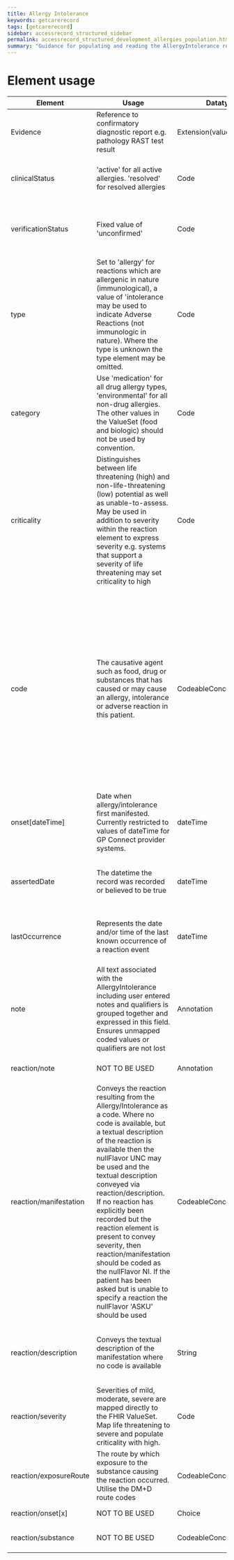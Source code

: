 ```yaml
---
title: Allergy Intolerance
keywords: getcarerecord
tags: [getcarerecord]
sidebar: accessrecord_structured_sidebar
permalink: accessrecord_structured_development_allergies_population.html
summary: "Guidance for populating and reading the AllergyIntolerance resource"
---
```

# Element usage

| Element  |Usage |Datatype   |Optionality|Guidance 
|---|---|---|---|---
|Evidence|Reference to confirmatory diagnostic report e.g. pathology RAST test result|Extension(valueReference)|O||
|clinicalStatus|'active' for all active allergies. 'resolved' for resolved allergies|Code|M|Producers which support the concept of resolved/ended allergies should set the clinicalStatus of resolved allergies to 'resolved' |
|verificationStatus|Fixed value of 'unconfirmed'|Code|M|DO NOT USE - this value is mandatory in base FHIR so cannot be removed. It is not a concept in GP systems and as such no meaning should be attributed to this field in consuming systems.|
|type|Set to 'allergy' for reactions which are allergenic in nature (immunological), a value of 'intolerance may be used to indicate Adverse Reactions (not immunologic in nature). Where the type is unknown the type element may be omitted.|Code|O|Some systems allow explicit identification of Adverse Reactions and Intolerances and the type should be used to make this distinction where it exists|
|category|Use 'medication' for all drug allergy types, 'environmental' for all non-drug allergies. The other values in the ValueSet (food and biologic) should not be used by convention.|Code|M|See note on 'AllergyIntolerance Category'
|criticality|Distinguishes between life threatening (high) and non-life-threatening (low) potential as well as unable-to-assess. May be used in addition to severity within the reaction element to express severity e.g. systems that support a severity of life threatening may set criticality to high|Code|O|May be used in conjunction with reaction/severity by systems which support a severity of 'Life Threatening' or equivalent
|code|The causative agent such as food, drug or substances that has caused or may cause an allergy, intolerance or adverse reaction in this patient.|CodeableConcept|M|Systems will evolve to use the specified vocabulary of SNOMED CT concepts from the specified subset. The subset includes products and concepts from the substance and product hierarchies and allows medication concepts from the DM+D SNOMED CT extension. In the interim this coded element will hold the primary code for the AllergyIntolerance which may in the case of drug allergies be a medication code or a pre-coordinated code which triggers decision support on the system. Where the AllergyIntolerance has no coded representation in the source system but is identified as such in the source record then the appropriate degrade code may be used and the text of the AllergyIntolerance placed in the text of the code.
|onset[dateTime]|Date when allergy/intolerance first manifested. Currently restricted to values of dateTime for GP Connect provider systems.|dateTime|O|Present and populated when the provider system records an explicit onset date for an allergy
|assertedDate|The datetime the record was recorded or believed to be true|dateTime|M|The asserted date is when the allergy related to the patient was asserted. In many cases this will be when the allergy is entered on to the system although some systems may allow this date to be modified.
|lastOccurrence|Represents the date and/or time of the last known occurrence of a reaction event|dateTime|O|May not currently be available from participating systems and may be omitted. Ommission should not prejudice the ability of providers and consumers to process this element if and when it is available.
|note|All text associated with the AllergyIntolerance including user entered notes and qualifiers is grouped together and expressed in this field. Ensures unmapped coded values or qualifiers are not lost|Annotation|R|Must be used to contain any textual data relevant to the allergy.
|reaction/note|NOT TO BE USED|Annotation|O|AllergyIntolerance/note should contain all of the consolidated text from the Allergy/Intolerance|Annotation|
|reaction/manifestation|Conveys the reaction resulting from the Allergy/Intolerance as a code. Where no code is available, but a textual description of the reaction is available then the nullFlavor UNC may be used and the textual description conveyed via reaction/description. If no reaction has explicitly been recorded but the reaction element is present to convey severity, then reaction/manifestation should be coded as the nullFlavor NI. If the patient has been asked but is unable to specify a reaction the nullFlavor 'ASKU' should be used |CodeableConcept|O|
|reaction/description|Conveys the textual description of the manifestation where no code is available|String|O|A consuming system may concatenate the contents (appropriately labelled) with text in AllergyIntolerance/note if a textual description of the manifestation is not supported in the receiving system record structure|
|reaction/severity|Severities of mild, moderate, severe are mapped directly to the FHIR ValueSet. Map life threatening to severe and populate criticality with high. |Code|O|Unmapped or converted severity codes in original system should be expressed in AllergyIntolerance/note|
|reaction/exposureRoute|The route by which exposure to the substance causing the reaction occurred. Utilise the DM+D route codes|CodeableConcept|O|
|reaction/onset[x]|NOT TO BE USED|Choice|O|Onset explicitly supplied via AllergyIntolerance/onset[dateTime]|
|reaction/substance|NOT TO BE USED|CodeableConcept|O|The causative is explicitly and specifically coded via AllergyIntolerance/code|
